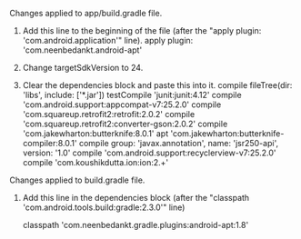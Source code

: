 Changes applied to app/build.gradle file.

1) Add this line to the beginning of the file (after the "apply plugin: 'com.android.application'" line).
    apply plugin: 'com.neenbedankt.android-apt'

2) Change targetSdkVersion to 24.

3) Clear the dependencies block and paste this into it.
    compile fileTree(dir: 'libs', include: ['*.jar'])
    testCompile 'junit:junit:4.12'
    compile 'com.android.support:appcompat-v7:25.2.0'
    compile 'com.squareup.retrofit2:retrofit:2.0.2'
    compile 'com.squareup.retrofit2:converter-gson:2.0.2'
    compile 'com.jakewharton:butterknife:8.0.1'
    apt 'com.jakewharton:butterknife-compiler:8.0.1'
    compile group: 'javax.annotation', name: 'jsr250-api', version: '1.0'
    compile 'com.android.support:recyclerview-v7:25.2.0'
    compile 'com.koushikdutta.ion:ion:2.+'

Changes applied to build.gradle file.

1) Add this line in the dependencies block (after the "classpath 'com.android.tools.build:gradle:2.3.0'" line)
    
    classpath 'com.neenbedankt.gradle.plugins:android-apt:1.8'
    
